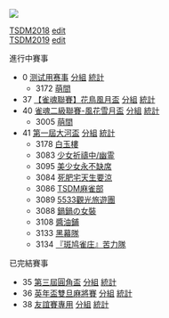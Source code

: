 [![](https://www.z4a.net/images/2018/08/01/u.png)]()

[TSDM2018](https://yuuyuyuko.github.io/uuz/tsdm2018) [edit](https://github.com/yuuyuyuko/uuz/edit/master/tsdm2018.md)  
[TSDM2019](https://yuuyuyuko.github.io/uuz/tsdm2019) [edit](https://github.com/yuuyuyuko/uuz/edit/master/tsdm2019.md)

進行中賽事
- 0 [测试用赛事](https://mahjong.pub/admin.php?cid=0&amp;c_pw=yyyyyyy) [分組](https://mahjong.pub/?cid=0#!class) [統計](https://mahjong.pub/?cid=0#!ranking)
   - 3172  [萌間](https://mahjong.pub/team.htm?t_pw=3wlAlSPl1m0N4cFN5T@DzA)
- 37 [【雀魂聯賽】花鳥風月盃](https://mahjong.pub/admin.php?cid=37&amp;c_pw=hnfy) [分組](https://mahjong.pub/?cid=37#!class) [統計](https://mahjong.pub/?cid=37#!ranking)
- 40 [雀魂二級聯賽-風花雪月盃](https://mahjong.pub/admin.php?cid=40&amp;c_pw=fhxy) [分組](https://mahjong.pub/?cid=40#!class) [統計](https://mahjong.pub/?cid=40#!ranking)
    - 3005 [萌間](https://mahjong.pub/team.htm?t_pw=3ievgia=WXm3vW3u3OR3eA)
- 41 [第一屆大河盃](https://mahjong.pub/admin.php?cid=41&amp;c_pw=dhdhd) [分組](https://mahjong.pub/?cid=41#!class) [統計](https://mahjong.pub/?cid=41#!ranking)
    - 3178 [白玉樓](https://mahjong.pub/team.htm?t_pw=3UXv5hiRsG44Ni2H7pyuaM)
    - 3083 [少女祈禱中/幽霊](https://mahjong.pub/team.htm?t_pw=1snyPgIaDzFsTqsbHhvQoX)
    - 3095 [美少女永不缺席](https://mahjong.pub/team.htm?t_pw=05sd4pGMKtarE2yLE9D4OA)
    - 3084 [死肥宅天生要涼](https://mahjong.pub/team.htm?t_pw=27T=d4YZQD5XOHjIcwJ1jp)
    - 3086 [TSDM麻雀部](https://mahjong.pub/team.htm?t_pw=2RvSN9COPtPkzyLAo3QzK@)
    - 3089 [5533觀光旅遊團](https://mahjong.pub/team.htm?t_pw=2U2VpC2HoKgsUfigTzSEFc)
    - 3088 [鍋鍋の女裝](https://mahjong.pub/team.htm?t_pw=0ylfmL6atw0GZ1f=aOiipJ)
    - 3108 [醬油鋪](https://mahjong.pub/team.htm?t_pw=2dzBoxIrLLiL9AGQ8Hts9p)
    - 3133 [黑幕隊](https://mahjong.pub/team.htm?t_pw=2DBX2o2BIQ0p8FmpPA=TJ4)
    - 3134 [『斑鸠雀庄』苦力隊](https://mahjong.pub/team.htm?t_pw=1r0YleTXUF0V5qusH=05ea)

已完結賽事
- 35 [第三屆圓角盃](https://mahjong.pub/admin.php?cid=35&amp;c_pw=yjbyjb3) [分組](https://mahjong.pub/?cid=35#!class) [統計](https://mahjong.pub/?cid=35#!ranking)
- 36 [英年盃雙旦麻將賽](https://mahjong.pub/admin.php?cid=36&amp;c_pw=ynbynbnb) [分組](https://mahjong.pub/?cid=36#!class) [統計](https://mahjong.pub/?cid=36#!ranking)
- 38 [友誼賽專用](https://mahjong.pub/admin.php?cid=38&amp;c_pw=yysyys) [分組](https://mahjong.pub/?cid=38#!class) [統計](https://mahjong.pub/?cid=38#!ranking)
